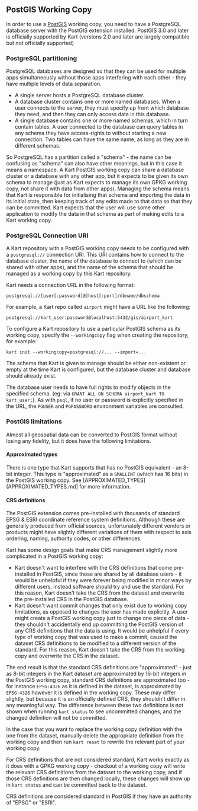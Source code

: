 PostGIS Working Copy
--------------------

In order to use a [PostGIS](https://postgis.net/) working copy, you need to have a PostgreSQL database server with the PostGIS extension installed. PostGIS 3.0 and later is officially supported by Kart (versions 2.0 and later are largely compatible but not officially supported)

### PostgreSQL partitioning

PostgreSQL databases are designed so that they can be used for multiple apps simultaneously without those apps interfering with each other - they have multiple levels of data separation.

* A single server hosts a PostgreSQL database cluster.
* A database cluster contains one or more named databases. When a user connects to the server, they must specify up front which database they need, and then they can only access data in this database.
* A single database contains one or more named schemas, which in turn contain tables. A user connected to the database can query tables in any schema they have access-rights to without starting a new connection. Two tables can have the same name, as long as they are in different schemas.

So PostgreSQL has a partition called a "schema" - the name can be confusing as "schema" can also have other meanings, but in this case it means a namespace. A Kart PostGIS working copy can share a database cluster or a database with any other app, but it expects to be given its own schema to manage (just as Kart expects to manage its own GPKG working copy, not share it with data from other apps). Managing the schema means that Kart is responsible for initialising that schema and importing the data in its initial state, then keeping track of any edits made to that data so that they can be committed. Kart expects that the user will use some other application to modify the data in that schema as part of making edits to a Kart working copy.

### PostgreSQL Connection URI

A Kart repository with a PostGIS working copy needs to be configured with a `postgresql://` connection URI. This URI contains how to connect to the database cluster, the name of the database to connect to (which can be shared with other apps), and the name of the schema that should be managed as a working copy by this Kart repository.

Kart needs a connection URL in the following format:

`postgresql://[user[:password]@]host[:port]/dbname/dbschema`

For example, a Kart repo called `airport` might have a URL like the following:

`postgresql://kart_user:password@localhost:5432/gis/airport_kart`

To configure a Kart repository to use a particular PostGIS schema as its working copy, specify the `--workingcopy` flag when creating the repository, for example:

`kart init --workingcopy=postgresql://... --import=...`

The schema that Kart is given to manage should be either non-existent or empty at the time Kart is configured, but the database cluster and database should already exist.

The database user needs to have full rights to modify objects in the specified schema. (eg: via `GRANT ALL ON SCHEMA airport_kart TO kart_user;`). As with `psql`, if no user or password is explicitly specified in the URL, the `PGUSER` and `PGPASSWORD` environment variables are consulted.

### PostGIS limitations

Almost all geospatial data can be converted to PostGIS format without losing any fidelity, but it does have the following limitations.

#### Approximated types

There is one type that Kart supports that has no PostGIS equivalent - an 8-bit integer. This type is "approximated" as a `SMALLINT` (which has 16 bits) in the PostGIS working copy. See [APPROXIMATED_TYPES](APPROXIMATED_TYPES.md] for more information.

#### CRS definitions

The PostGIS extension comes pre-installed with thousands of standard EPSG & ESRI coordinate reference system definitions. Although these are generally produced from official sources, unfortunately different vendors or products might have slightly different variations of them with respect to axis ordering, naming, authority codes, or other differences.

Kart has some design goals that make CRS management slightly more complicated in a PostGIS working copy:

* Kart doesn't want to interfere with the CRS definitions that come pre-installed in PostGIS, since these are shared by all database users - it would be unhelpful if they were forever being modified in minor ways by different users, instead software should try and use the standard.
For this reason, Kart doesn't take the CRS from the dataset and overwrite the pre-installed CRS in the PostGIS database.
* Kart doesn't want commit changes that only exist due to working copy limitations, as opposed to changes the user has made explicitly. A user might create a PostGIS working copy just to change one piece of data - they shouldn't accidentally end up committing the PostGIS version of any CRS definitions that the data is using. It would be unhelpful if every type of working copy that was used to make a commit, caused the dataset CRS definitions to be modified to a different version of the standard. For this reason, Kart doesn't take the CRS from the working copy and overwrite the CRS in the dataset.

The end result is that the standard CRS definitions are "approximated" - just as 8-bit integers in the Kart dataset are approximated by 16-bit integers in the PostGIS working copy, standard CRS definitions are approximated too - for instance `EPSG:4326` as it is defined in the dataset, is approximated by `EPSG:4326` however it is defined in the working copy. These may differ slightly, but because it is an officially defined CRS, they shouldn't differ in any meaningful way. The difference between these two definitions is not shown when running `kart status` to see uncommitted changes, and the changed definition will not be committed.

In the case that you want to replace the working copy definition with the one from the dataset, manually delete the appropriate definition from the working copy and then run `kart reset` to rewrite the relevant part of your working copy.

For CRS definitions that are not considered standard, Kart works exactly as it does with a GPKG working copy - checkout of a working copy will write the relevant CRS definitions from the dataset to the working copy, and if those CRS definitions are then changed locally, these changes will show up in `kart status` and can be committed back to the dataset.

CRS definitions are considered standard in PostGIS if they have an authority of "EPSG" or "ESRI".
